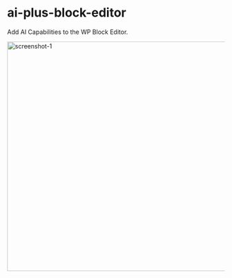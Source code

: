 # ai-plus-block-editor
Add AI Capabilities to the WP Block Editor.

<img width="531" alt="screenshot-1" src="https://github.com/user-attachments/assets/4d042df2-3da7-4bc9-ad02-a786a4c39470">
